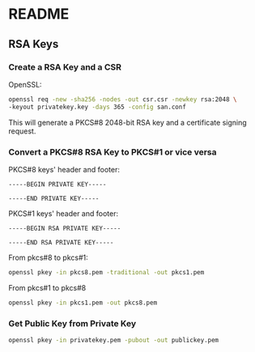 # README

## RSA Keys

### Create a RSA Key and a CSR

OpenSSL:
```bash
openssl req -new -sha256 -nodes -out csr.csr -newkey rsa:2048 \
-keyout privatekey.key -days 365 -config san.conf
```

This will generate a PKCS#8 2048-bit RSA key and a certificate signing request.

### Convert a PKCS#8 RSA Key to PKCS#1 or vice versa

PKCS#8 keys' header and footer:
```text
-----BEGIN PRIVATE KEY-----

-----END PRIVATE KEY-----
```

PKCS#1 keys' header and footer:
```text
-----BEGIN RSA PRIVATE KEY-----

-----END RSA PRIVATE KEY-----
```

From pkcs#8 to pkcs#1:
```bash
openssl pkey -in pkcs8.pem -traditional -out pkcs1.pem
```

From pkcs#1 to pkcs#8
```bash
openssl pkey -in pkcs1.pem -out pkcs8.pem
```

### Get Public Key from Private Key

```bash
openssl pkey -in privatekey.pem -pubout -out publickey.pem
```